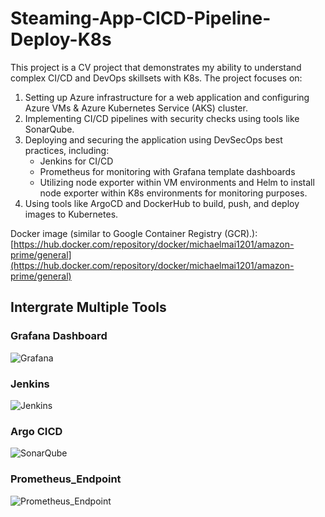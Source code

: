 # Steaming-App-CICD-Pipeline-Deploy-K8s

This project is a CV project that demonstrates my ability to understand complex CI/CD and DevOps skillsets with K8s. The project focuses on:

1. Setting up Azure infrastructure for a web application and configuring Azure VMs & Azure Kubernetes Service (AKS) cluster.
2. Implementing CI/CD pipelines with security checks using tools like SonarQube.
3. Deploying and securing the application using DevSecOps best practices, including:
   - Jenkins for CI/CD
   - Prometheus for monitoring with Grafana template dashboards
   - Utilizing node exporter within VM environments and Helm to install node exporter within K8s environments for monitoring purposes.
4. Using tools like ArgoCD and DockerHub to build, push, and deploy images to Kubernetes.

Docker image (similar to Google Container Registry (GCR).): [https://hub.docker.com/repository/docker/michaelmai1201/amazon-prime/general](https://hub.docker.com/repository/docker/michaelmai1201/amazon-prime/general)

## Intergrate Multiple Tools

### Grafana Dashboard
![Grafana](assets/Grafana_Dashboard.png)

### Jenkins
![Jenkins](assets/Jenkins_Workflow.png)

### Argo CICD
![SonarQube](assets/ArgoCICD_Deployment_Workflow.png)

### Prometheus_Endpoint
![Prometheus_Endpoint](assets/Prometheus_Endpoint.png)